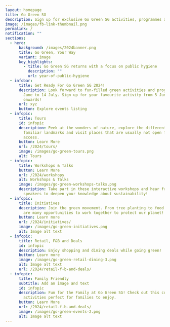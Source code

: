 ```yaml
---
layout: homepage
title: Go Green SG
description: Sign up for exclusive Go Green SG activities, programmes and experiences!
image: /images/fb-link-thumbnail.png
permalink: /
notification: ""
sections:
  - hero:
      background: /images/2024banner.png
      title: Go Green, Your Way
      variant: image
      key_highlights:
        - title: Go Green SG returns with a focus on public hygiene
          description: ""
          url: year-of-public-hygiene
  - infobar:
      title: Get Ready For Go Green SG 2024!
      description: Look forward to fun-filled green activities and programmes from 12
        June to 14 July. Sign up for your favourite activity from 5 June
        onwards!
      url: xyz
      button: Explore events listing
  - infopic:
      title: Tours
      id: infopic
      description: Peek at the wonders of nature, explore the different sides of
        familiar landmarks and visit places that are usually not open for public
        access.
      button: Learn More
      url: /2024/tours/
      image: /images/go-green-tours.png
      alt: Tours
  - infopic:
      title: Workshops & Talks
      button: Learn More
      url: /2024/workshops
      alt: Workshops & Talks
      image: /images/go-green-workshops-talks.png
      description: Take part in these interactive workshops and hear from inspiring
        speakers to deepen your knowledge about sustainability!
  - infopic:
      title: Initiatives
      description: Join the green movement. From tree planting to food rescue, there
        are many opportunities to work together to protect our planet!
      button: Learn more
      url: /2024/initiatives/
      image: /images/go-green-initiatives.png
      alt: Image alt text
  - infopic:
      title: Retail, F&B and Deals
      id: infopic
      description: Enjoy shopping and dining deals while going green!
      button: Learn more
      image: /images/go-green-retail-dining-3.png
      alt: Image alt text
      url: /2024/retail-f-b-and-deals/
  - infopic:
      title: Family Friendly
      subtitle: Add an image and text
      id: infopic
      description: Fun for the Family at Go Green SG! Check out this curated list of
        activities perfect for families to enjoy.
      button: Learn More
      url: /2024/retail-f-b-and-deals/
      image: /images/go-green-events-2.png
      alt: Image alt text
---
```

